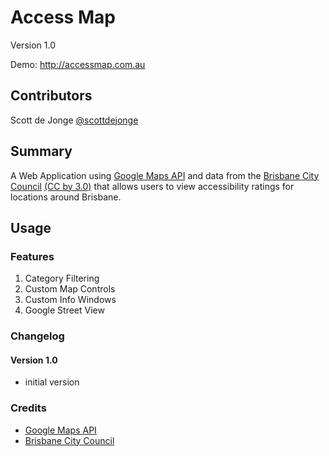 Access Map
=========

Version 1.0

Demo: http://accessmap.com.au

## Contributors

Scott de Jonge [@scottdejonge](https://twitter.com/scottdejonge)

## Summary

A Web Application using [Google Maps API](https://developers.google.com/maps/) and data from the [Brisbane City Council](http://data.brisbane.qld.gov.au/index.php/dataset/brisbane-access-ratings-database/) [(CC by 3.0)](http://creativecommons.org/licenses/by/3.0/au/) that allows users to view accessibility ratings for locations around Brisbane.

## Usage

### Features

1. Category Filtering
2. Custom Map Controls
3. Custom Info Windows
4. Google Street View

### Changelog

#### Version 1.0

* initial version

### Credits

* [Google Maps API](https://developers.google.com/maps/)
* [Brisbane City Council](http://data.brisbane.qld.gov.au/index.php/dataset/brisbane-access-ratings-database/)